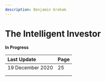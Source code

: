 ```yaml
---
description: Benjamin Graham
---
```


# The Intelligent Investor

**In Progress**

| **L**ast Update | Page |
| :--- | :--- |
| 19 December 2020 | 25 |
|  |  |
|  |  |

